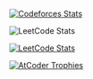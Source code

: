 [![Codeforces Stats](https://codeforces-readme-stats.vercel.app/api/card?username=Mr.Numerator_007&theme=github_dark&disable_animations=false&show_icons=true&force_username=true)](https://codeforces.com/profile/Mr.Numerator_007)

![LeetCode Stats](https://leetcard.jacoblin.cool/Numerator_429?theme=dark)

[![LeetCode Stats](https://leetcode-stats.vercel.app/api?username=Numerator_429&theme=dark)](https://github.com/JeremyTsaii/leetcode-stats)

[![AtCoder Trophies](https://atcoder-trophies.vercel.app/api/v1/atcoder?username=Numerator_429)](https://github.com/KATO-Hiro/AtCoderTrophies)
